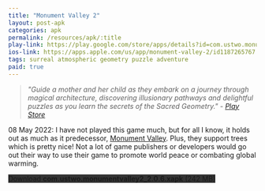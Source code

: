 ```yaml
---
title: "Monument Valley 2"
layout: post-apk
categories: apk
permalink: /resources/apk/:title
play-link: https://play.google.com/store/apps/details?id=com.ustwo.monumentvalley2
ios-link: https://apps.apple.com/us/app/monument-valley-2/id1187265767
tags: surreal atmospheric geometry puzzle adventure
paid: true
---
```


> _"Guide a mother and her child as they embark on a journey through magical architecture, discovering illusionary pathways and delightful puzzles as you learn the secrets of the Sacred Geometry." - <a href="https://play.google.com/store/apps/details?id=com.ustwo.monumentvalley2" target="_blank">Play Store</a>_

<span class="timestamp">08 May 2022:</span> I have not played this game much, but for all I know, it holds out as much as it predecessor, [Monument Valley](https://arialhamed.github.io/resources/apk/Monument-Valley). Plus, they support trees which is pretty nice! Not a lot of game publishers or developers would go out their way to use their game to promote world peace or combating global warming.

<div class="text-center">
    <a class="btn btn-dark btn-block w-100" onclick='apk("com.ustwo.monumentvalley2_2.0.6.xapk")' style="text-decoration: none; background-color: #333;"> Download <b>com.ustwo.monumentvalley2_2.0.6.xapk</b> (242 MB)</a>
</div>
